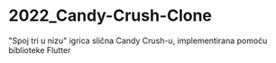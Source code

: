 # 2022_Candy-Crush-Clone
"Spoj tri u nizu" igrica slična Candy Crush-u, implementirana pomoću biblioteke Flutter
